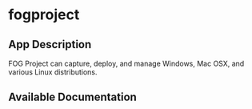 # fogproject

## App Description

FOG Project can capture, deploy, and manage Windows, Mac OSX, and various Linux distributions.

## Available Documentation

